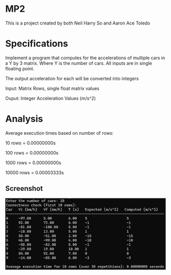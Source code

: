 # MP2
This is a project created by both Neil Harry So and Aaron Ace Toledo

# Specifications
Implement a program that computes for the accelerations of multiple cars in a Y by 3 matrix. Where Y is the number of cars. All inputs are in single floating point.

The output acceleration for each will be converted into integers

Input: Matrix Rows, single float matrix values

Ouput: Integer Acceleration Values (m/s^2)

# Analysis
Average execution times based on number of rows:

10 rows = 0.00000000s

100 rows = 0.00000000s

1000 rows = 0.00000000s

10000 rows = 0.00003333s

## Screenshot
![Alt text](./Result.png?raw=true "10 row output")